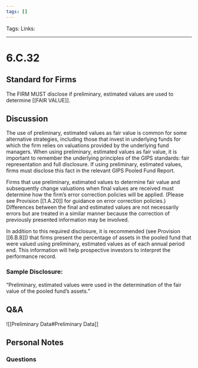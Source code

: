 ```yaml
---
tags: []
---
```

Tags:
Links: 
___
# 6.C.32
## Standard for Firms
The FIRM MUST disclose if preliminary, estimated values are used to determine [[FAIR VALUE]].
## Discussion
The use of preliminary, estimated values as fair value is common for some alternative strategies, including those that invest in underlying funds for which the firm relies on valuations provided by the underlying fund managers. When using preliminary, estimated values as fair value, it is important to remember the underlying principles of the GIPS standards: fair representation and full disclosure. If using preliminary, estimated values, firms must disclose this fact in the relevant GIPS Pooled Fund Report.

Firms that use preliminary, estimated values to determine fair value and subsequently change valuations when final values are received must determine how the firm’s error correction policies will be applied. (Please see Provision [[1.A.20]] for guidance on error correction policies.) Differences between the final and estimated values are not necessarily errors but are treated in a similar manner because the correction of previously presented information may be involved.

In addition to this required disclosure, it is recommended (see Provision [[6.B.8]]) that firms present the percentage of assets in the pooled fund that were valued using preliminary, estimated values as of each annual period end. This information will help prospective investors to interpret the performance record.
### Sample Disclosure:
“Preliminary, estimated values were used in the determination of the fair value of the pooled fund’s assets.”
## Q&A
![[Preliminary Data#Preliminary Data]]

## Personal Notes

### Questions